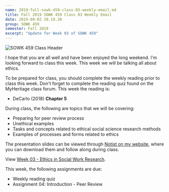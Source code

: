 ```yaml
---
name: 2019-fall-sowk-459-class-03-weekly-email.md
title: Fall 2019 SOWK 459 Class 03 Weekly Email
date: 2019-09-02 20.19.38
group: SOWK 459
semester: Fall 2019
excerpt: "Update for Week 03 of SOWK 459"
---
```


![SOWK 459 Class Header](https://jacobrcampbell.com/assets/media/class-header-sowk-459-research-methods.png "SOWK 459 Class Header")

I hope that you are all well and have been enjoyed the long weekend. I'm looking forward to class this week. This week we will be talking all about ethics.

To be prepared for class, you should complete the weekly reading prior to class this week. Don't forget to complete the reading quiz found on the MyHeritage class forum. This week the reading is:

- DeCarlo (2018) __Chapter 5__

During class, the following are topics that we will be covering:

- Preparing for peer review process
- Unethical examples
- Tasks and concepts related to ethical social science research methods
- Examples of processes and forms related to ethics

The presentation slides can be viewed through [Notist on my website](https://presentations.jacobrcampbell.com), where you can download them and follow along during class.

<p data-notist="campjacob/KW2l0a" data-ratio="4:3">View <a href="https://presentations.jacobrcampbell.com/KW2l0a">Week 03 - Ethics in Social Work Research</a>.</p><script async src="https://on.notist.cloud/embed/002.js"></script>

This week, the following assignments are due:

- Weekly reading quiz
- Assignment 04: Introduction - Peer Review
